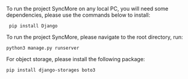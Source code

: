 To run the project SyncMore on any local PC, you will need some dependencies, please use the commands below to install:
   
     pip install Django
To run the project SyncMore, please navigate to the root directory, run:

    python3 manage.py runserver
For object storage, please install the following package:

    pip install django-storages boto3